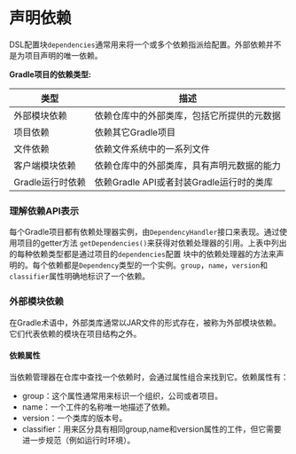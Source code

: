声明依赖
========================
DSL配置块`dependencies`通常用来将一个或多个依赖指派给配置。外部依赖并不是为项目声明的唯一依赖。

**Gradle项目的依赖类型:**

类型|描述
---|---
外部模块依赖|依赖仓库中的外部类库，包括它所提供的元数据  
项目依赖|依赖其它Gradle项目
文件依赖|依赖文件系统中的一系列文件
客户端模块依赖|依赖仓库中的外部类库，具有声明元数据的能力
Gradle运行时依赖|依赖Gradle API或者封装Gradle运行时的类库

### 理解依赖API表示
每个Gradle项目都有依赖处理器实例，由`DependencyHandler`接口来表现。通过使用项目的getter方法
`getDependencies()`来获得对依赖处理器的引用。上表中列出的每种依赖类型都是通过项目的`dependencies`配置
块中的依赖处理器的方法来声明的。每个依赖都是`Dependency`类型的一个实例。`group`，`name`，`version`和
`classifier`属性明确地标识了一个依赖。

### 外部模块依赖
在Gradle术语中，外部类库通常以JAR文件的形式存在，被称为外部模块依赖。它们代表依赖的模块在项目结构之外。
#### 依赖属性
当依赖管理器在仓库中查找一个依赖时，会通过属性组合来找到它。依赖属性有：
+ group：这个属性通常用来标识一个组织，公司或者项目。
+ name：一个工件的名称唯一地描述了依赖。
+ version：一个类库的版本号。
+ classifier：用来区分具有相同group,name和version属性的工件，但它需要进一步规范（例如运行时环境）。

